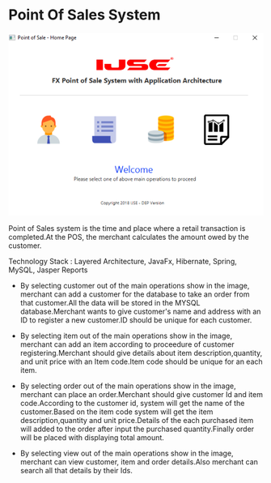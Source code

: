 # Point Of Sales System

![library system-home_page](/screenshot/home_page.png)

Point of Sales system is the time and place where a retail transaction is completed.At the POS, the merchant calculates the amount owed by the customer.

Technology Stack : Layered Architecture, JavaFx, Hibernate, Spring, MySQL, Jasper Reports 

* By selecting customer out of the main operations show in the image, merchant can add a customer for the database to take an order from that customer.All the data will be stored in the MYSQL database.Merchant wants to give customer's name and address with an ID to register a new customer.ID should be unique for each customer.

* By selecting item out of the main operations show in the image, merchant can add an item according to proceedure of customer registering.Merchant should give details about item description,quantity, and unit price with an Item code.Item code should be unique for an each item.

* By selecting order out of the main operations show in the image, merchant can place an order.Merchant should give customer Id and item code.According to the customer id, system will get the name of the customer.Based on the item code system will get the item description,quantity and unit price.Details of the each purchased item will added to the order after input the purchased quantity.Finally order will be placed with displaying total amount.

* By selecting view out of the main operations show in the image, merchant can view customer, item and order details.Also merchant can search all that details by their Ids.
